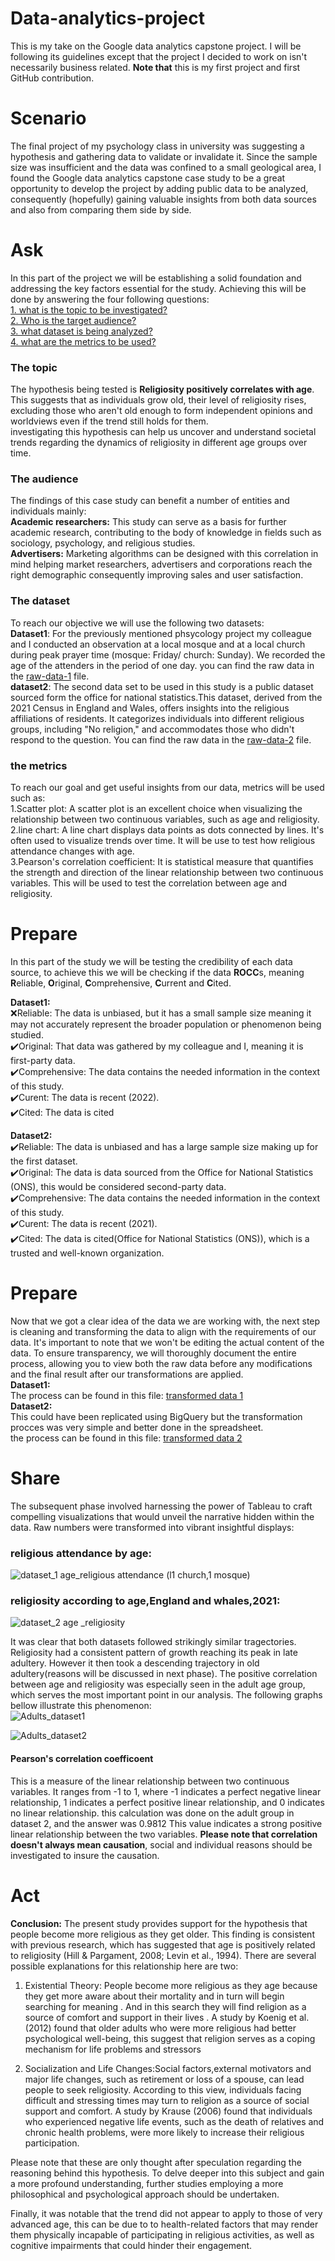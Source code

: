 # Data-analytics-project
This is my take on the Google data analytics capstone project. I will be following its guidelines except that the project I decided to work on isn't necessarily business related. **Note that** this is my first project and first GitHub contribution. 

# Scenario
The final project of my psychology class in university was suggesting a hypothesis and gathering data to validate or invalidate it. Since the sample size was insufficient and the data was confined to a small geological area, I found the Google data analytics capstone case study to be a great opportunity to develop the project by adding public data to be analyzed, consequently (hopefully) gaining valuable insights from both data sources and also from comparing them side by side. 

# Ask 
In this part of the project we will be establishing a solid foundation and addressing the key factors essential for the study. Achieving this will be done by answering the four following questions:  
[1. what is the topic to be investigated?](#the-topic)  
[2. Who is the target audience?](#the-audience)  
[3. what dataset is being analyzed?](#the-dataset)  
[4. what are the metrics to be used?](the-metrics)  

### The topic
The hypothesis being tested is **Religiosity positively correlates with age**. This suggests that as individuals grow old, their level of religiosity rises, excluding those who aren't old enough to form independent opinions and worldviews even if the trend still holds for them.  
investigating this hypothesis can help us uncover and understand societal trends regarding the dynamics of religiosity in different age groups over time.  

### The audience
The findings of this case study can benefit a number of entities and individuals mainly:  
**Academic researchers:** This study can serve as a basis for further academic research, contributing to the body of knowledge in fields such as sociology, psychology, and religious studies.   
**Advertisers:** Marketing algorithms can be designed with this correlation in mind helping market researchers, advertisers and corporations reach the right demographic consequently improving sales and user satisfaction.

### The dataset
To reach our objective we will use the following two datasets:  
**Dataset1**: For the previously mentioned phsycology project my colleague and I conducted an observation at a local mosque and at a local church during peak prayer time (mosque: Friday/ church: Sunday). We recorded the age of the attenders in the period of one day. you can find the raw data in the [raw-data-1](https://github.com/ChristianAkrouche/data-analytics-project-/blob/main/Raw-data-1.xlsx) file.  
**dataset2**: The second data set to be used in this study is a public dataset sourced form the office for national statistics.This dataset, derived from the 2021 Census in England and Wales, offers insights into the religious affiliations of residents. It categorizes individuals into different religious groups, including "No religion," and accommodates those who didn't respond to the question. You can find the raw data in the [raw-data-2](https://github.com/ChristianAkrouche/data-analytics-project-/blob/main/raw-data-2.xlsx) file.

### the metrics 
To reach our goal and get useful insights from our data, metrics will be used such as:  
1.Scatter plot: A scatter plot is an excellent choice when visualizing the relationship between two continuous variables, such as age and religiosity.  
2.line chart: A line chart displays data points as dots connected by lines. It's often used to visualize trends over time. It will be use to test how religious attendance changes with age.  
3.Pearson's correlation coefficient: It is statistical measure that quantifies the strength and direction of the linear relationship between two continuous variables. This will be used to test the correlation between age and religiosity.

# Prepare
In this part of the study we will be testing the credibility of each data source, to achieve this we will be checking if the data **ROCC**s, meaning **R**eliable, **O**riginal, **C**omprehensive, **C**urrent and **C**ited.  
  
**Dataset1:**  
❌Reliable: The data is unbiased, but it has a small sample size meaning it may not accurately represent the broader population or phenomenon being studied.    
✔️Original: That data was gathered by my colleague and I, meaning it is first-party data.  
✔️Comprehensive: The data contains the needed information in the context of this study.  
✔️Curent: The data is recent (2022).  
✔️Cited: The data is cited    
  
**Dataset2:**  
✔️Reliable: The data is unbiased and has a large sample size making up for the first dataset.  
✔️Original: The data is data sourced from the Office for National Statistics (ONS), this would be considered second-party data.  
✔️Comprehensive: The data contains the needed information in the context of this study.  
✔️Curent: The data is recent (2021).  
✔️Cited: The data is cited(Office for National Statistics (ONS)), which is a trusted and well-known organization.  

# Prepare 
Now that we got a clear idea of the data we are working with, the next step is cleaning and transforming the data to align with the requirements of our data. It's important to note that we won't be editing the actual content of the data. To ensure transparency, we will thoroughly document the entire process, allowing you to view both the raw data before any modifications and the final result after our transformations are applied.  
**Dataset1:**  
The process can be found in this file: [transformed data 1](https://github.com/ChristianAkrouche/data-analytics-project-/blob/main/transformed%20data1.xlsx)  
**Dataset2:**  
This could have been replicated using BigQuery but the transformation procces was very simple and better done in the spreadsheet.  
the process can be found in this file: [transformed data 2](https://github.com/ChristianAkrouche/data-analytics-project-/blob/main/transformed_data_2.xlsx)

# Share
The subsequent phase involved harnessing the power of Tableau to craft compelling visualizations that would unveil the narrative hidden within the data. Raw numbers were transformed into vibrant insightful displays:  
  
### religious attendance by age:   
![dataset_1 age_religious attendance (l1 church,1 mosque)](https://github.com/ChristianAkrouche/data-analytics-project-/assets/130599572/27ffe357-b6bf-4c79-8d96-59c882361fb7)

### religiosity according to age,England and whales,2021:   
![dataset_2  age _religiosity](https://github.com/ChristianAkrouche/data-analytics-project-/assets/130599572/96e57783-ce91-40e3-9a99-8099248fbcd7)

It was clear that both datasets followed strikingly similar tragectories. Religiosity had a consistent pattern of growth reaching its peak in late adultery. However it then took a descending trajectory in old adultery(reasons will be discussed in next phase).
The positive correlation  between age and religiosity was especially seen in the adult age group, which serves the most important point in our analysis. The following graphs bellow illustrate this phenomenon:  
![Adults_dataset1](https://github.com/ChristianAkrouche/data-analytics-project-/assets/130599572/5c7a120b-4090-441b-af44-47fc01e1fbd2)

![Adults_dataset2](https://github.com/ChristianAkrouche/data-analytics-project-/assets/130599572/e7142f51-04cd-4cd2-8354-86c9f2d46f39)

#### Pearson's correlation coefficoent
This is a measure of the linear relationship between two continuous variables. It ranges from -1 to 1, where -1 indicates a perfect negative linear relationship, 1 indicates a perfect positive linear relationship, and 0 indicates no linear relationship.
this calculation was done on the adult group in dataset 2, and the answer was 0.9812  This value indicates a strong positive linear relationship between the two variables. **Please note that correlation doesn't always mean causation**, social and individual reasons should be investigated to insure the causation.

# Act 
**Conclusion:**
The present study provides support for the hypothesis that people become more religious as they get older. This finding is consistent with previous research, which has suggested that age is positively related to religiosity (Hill & Pargament, 2008; Levin et al., 1994). There are several possible explanations for this relationship here are two:

1.	Existential Theory: People become more religious as they age because they get more aware about their mortality and in turn will begin searching for meaning . And in this search they will find  religion as a source of comfort and support in their lives .  A study by Koenig et al. (2012) found that older adults who were more religious had better psychological well-being, this suggest that religion serves as a coping mechanism for  life problems and stressors

2.	Socialization and Life Changes:Social factors,external motivators and major life changes, such as retirement or loss of a spouse, can lead people to seek  religiosity. According to this view, individuals facing difficult and stressing times may turn to religion as a source of social support and comfort. A study by Krause (2006) found that individuals who experienced negative life events, such as the death of relatives and  chronic health problems, were more likely to increase their religious participation.

Please note that these  are only thought after speculation regarding the reasoning behind this hypothesis. To delve deeper into this subject and gain a more profound understanding, further studies employing a more philosophical and psychological approach should be undertaken.

Finally, it was notable that the trend did not appear to apply to those of very advanced age, this can be due to to health-related factors that may render them physically incapable of participating in religious activities, as well as cognitive impairments that could hinder their engagement.



